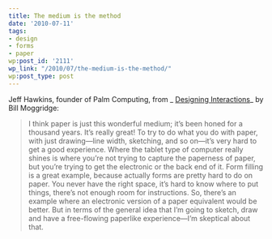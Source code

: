 ```yaml
---
title: The medium is the method
date: '2010-07-11'
tags:
- design
- forms
- paper
wp:post_id: '2111'
wp_link: "/2010/07/the-medium-is-the-method/"
wp:post_type: post
---
```


Jeff Hawkins, founder of Palm Computing, from _ [Designing Interactions](http://www.designinginteractions.com/)_ by Bill Moggridge:

> I think paper is just this wonderful medium; it’s been honed for a thousand years. It’s really great! To try to do what you do with paper, with just drawing—line width, sketching, and so on—it’s very hard to get a good experience. Where the tablet type of computer really shines is where you’re not trying to capture the paperness of paper, but you’re trying to get the electronic or the back end of it. Form filling is a great example, because actually forms are pretty hard to do on paper. You never have the right space, it’s hard to know where to put things, there’s not enough room for instructions. So, there’s an example where an electronic version of a paper equivalent would be better. But in terms of the general idea that I’m going to sketch, draw and have a free-flowing paperlike experience—I’m skeptical about that.
